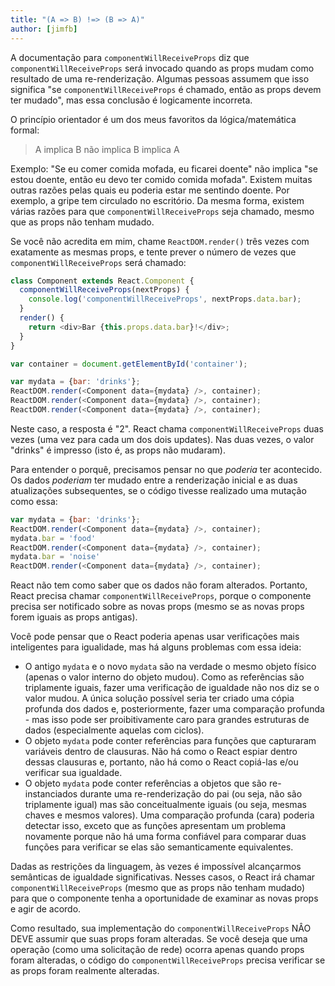 ```yaml
---
title: "(A => B) !=> (B => A)"
author: [jimfb]
---
```


A documentação para `componentWillReceiveProps` diz que `componentWillReceiveProps` será invocado quando as props mudam como resultado de uma re-renderização. Algumas pessoas assumem que isso significa "se `componentWillReceiveProps` é chamado, então as props devem ter mudado", mas essa conclusão é logicamente incorreta.

O princípio orientador é um dos meus favoritos da lógica/matemática formal:
 > A implica B não implica B implica A

Exemplo: "Se eu comer comida mofada, eu ficarei doente" não implica "se estou doente, então eu devo ter comido comida mofada". Existem muitas outras razões pelas quais eu poderia estar me sentindo doente. Por exemplo, a gripe tem circulado no escritório. Da mesma forma, existem várias razões para que `componentWillReceiveProps` seja chamado, mesmo que as props não tenham mudado.

Se você não acredita em mim, chame `ReactDOM.render()` três vezes com exatamente as mesmas props, e tente prever o número de vezes que `componentWillReceiveProps` será chamado:

```js
class Component extends React.Component {
  componentWillReceiveProps(nextProps) {
    console.log('componentWillReceiveProps', nextProps.data.bar);
  }
  render() {
    return <div>Bar {this.props.data.bar}!</div>;
  }
}

var container = document.getElementById('container');

var mydata = {bar: 'drinks'};
ReactDOM.render(<Component data={mydata} />, container);
ReactDOM.render(<Component data={mydata} />, container);
ReactDOM.render(<Component data={mydata} />, container);
```

Neste caso, a resposta é "2". React chama `componentWillReceiveProps` duas vezes (uma vez para cada um dos dois updates). Nas duas vezes, o valor "drinks" é impresso (isto é, as props não mudaram).

Para entender o porquê, precisamos pensar no que *poderia* ter acontecido. Os dados *poderiam* ter mudado entre a renderização inicial e as duas atualizações subsequentes, se o código tivesse realizado uma mutação como essa:

```js
var mydata = {bar: 'drinks'};
ReactDOM.render(<Component data={mydata} />, container);
mydata.bar = 'food'
ReactDOM.render(<Component data={mydata} />, container);
mydata.bar = 'noise'
ReactDOM.render(<Component data={mydata} />, container);
```

React não tem como saber que os dados não foram alterados. Portanto, React precisa chamar `componentWillReceiveProps`, porque o componente precisa ser notificado sobre as novas props (mesmo se as novas props forem iguais as props antigas).

Você pode pensar que o React poderia apenas usar verificações mais inteligentes para igualidade, mas há alguns problemas com essa ideia:

 * O antigo `mydata` e o novo `mydata` são na verdade o mesmo objeto físico (apenas o valor interno do objeto mudou). Como as referências são triplamente iguais, fazer uma verificação de igualdade não nos diz se o valor mudou. A única solução possível seria ter criado uma cópia profunda dos dados e, posteriormente, fazer uma comparação profunda - mas isso pode ser proibitivamente caro para grandes estruturas de dados (especialmente aquelas com ciclos).
 * O objeto `mydata` pode conter referências para funções que capturaram variáveis dentro de clausuras. Não há como o React espiar dentro dessas clausuras e, portanto, não há como o React copiá-las e/ou verificar sua igualdade.
 * O objeto `mydata` pode conter referências a objetos que são re-instanciados durante uma re-renderização do pai (ou seja, não são triplamente igual) mas são conceitualmente iguais (ou seja, mesmas chaves e mesmos valores). Uma comparação profunda (cara) poderia detectar isso, exceto que as funções apresentam um problema novamente porque não há uma forma confiável para comparar duas funções para verificar se elas são semanticamente equivalentes.

Dadas as restrições da linguagem, às vezes é impossível alcançarmos semânticas de igualdade significativas. Nesses casos, o React irá chamar `componentWillReceiveProps` (mesmo que as props não tenham mudado) para que o componente tenha a oportunidade de examinar as novas props e agir de acordo.

Como resultado, sua implementação do `componentWillReceiveProps` NÂO DEVE assumir que suas props foram alteradas. Se você deseja que uma operação (como uma solicitação de rede) ocorra apenas quando props foram alteradas, o código do `componentWillReceiveProps` precisa verificar se as props foram realmente alteradas.

